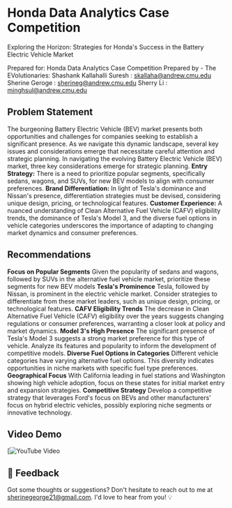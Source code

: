 
# Honda Data Analytics Case Competition

Exploring the Horizon: Strategies for Honda's Success in the Battery Electric Vehicle Market

Prepared for:
Honda Data Analytics Case Competition 
Prepared by - The EVolutionaries:
Shashank Kallahalli Suresh :  skallaha@andrew.cmu.edu
Sherine Geroge : sherineg@andrew.cmu.edu
Sherry Li : minghsul@andrew.cmu.edu

## Problem Statement

The burgeoning Battery Electric Vehicle (BEV) market presents both opportunities and challenges for companies seeking to establish a significant presence. As we navigate this dynamic landscape, several key issues and considerations emerge that necessitate careful attention and strategic planning.
In navigating the evolving Battery Electric Vehicle (BEV) market, three key considerations emerge for strategic planning. 
**Entry Strategy:** There is a need to prioritize popular segments, specifically sedans, wagons, and SUVs, for new BEV models to align with consumer preferences.
**Brand Differentiation:** In light of Tesla's dominance and Nissan's presence, differentiation strategies must be devised, considering unique design, pricing, or technological features. 
**Customer Experience:** A nuanced understanding of Clean Alternative Fuel Vehicle (CAFV) eligibility trends, the dominance of Tesla's Model 3, and the diverse fuel options in vehicle categories underscores the importance of adapting to changing market dynamics and consumer preferences. 

## Recommendations

**Focus on Popular Segments** 
Given the popularity of sedans and wagons, followed by SUVs in the alternative fuel vehicle market, prioritize these segments for new BEV models
**Tesla's Prominence** 
Tesla, followed by Nissan, is prominent in the electric vehicle market. Consider strategies to differentiate from these market leaders, such as unique design, pricing, or technological features.
**CAFV Eligibility Trends** 
The decrease in Clean Alternative Fuel Vehicle (CAFV) eligibility over the years suggests changing regulations or consumer preferences, warranting a closer look at policy and market dynamics.
**Model 3's High Presence** 
The significant presence of Tesla's Model 3 suggests a strong market preference for this type of vehicle. Analyze its features and popularity to inform the development of competitive models.
**Diverse Fuel Options in Categories**
Different vehicle categories have varying alternative fuel options. This diversity indicates opportunities in niche markets with specific fuel type preferences.
**Geographical Focus**
With California leading in fuel stations and Washington showing high vehicle adoption, focus on these states for initial market entry and expansion strategies.
**Competitive Strategy**
 Develop a competitive strategy that leverages Ford's focus on BEVs and other manufacturers' focus on hybrid electric vehicles, possibly exploring niche segments or innovative technology.


## Video Demo
[![YouTube Video](https://youtu.be/Z1LmfR9L18c)

## 💌 Feedback
Got some thoughts or suggestions? Don't hesitate to reach out to me at sherinegeorge21@gmail.com. I'd love to hear from you! 💡
